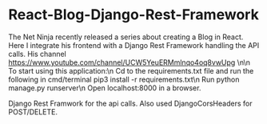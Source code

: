 # React-Blog-Django-Rest-Framework
The Net Ninja recently released a series about creating a Blog in React. Here I integrate his frontend with a Django Rest Framework handling the API calls.
His channel https://www.youtube.com/channel/UCW5YeuERMmlnqo4oq8vwUpg
\n\n
To start using this application:\n
Cd to the requirements.txt file and run the following in cmd/terminal pip3 install -r requirements.txt\n
Run python manage.py runserver\n
Open localhost:8000 in a browser.

Django Rest Framwork for the api calls.
Also used DjangoCorsHeaders for POST/DELETE.
